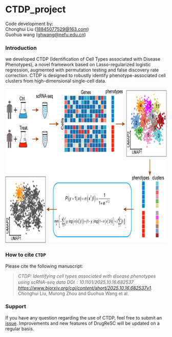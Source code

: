 # CTDP_project
 Code development by: <br>Chonghui Liu (18845077529@163.com) <br>Guohua wang (ghwang@nefu.edu.cn)
 
 ### Introduction ###
we developed CTDP (Identification of Cell Types associated with Disease Phenotypes), a novel framework based on Lasso-regularized logistic regression, augmented with permutation testing and false discovery rate correction. CTDP is designed to robustly identify phenotype-associated cell clusters from high-dimensional single-cell data.

<p align="center">
<img src=workflow.jpg height="483" width="807">
</p>

### How to cite `CTDP` ###
Please cite the following manuscript:
> *CTDP: Identifying cell types associated with disease phenotypes using scRNA-seq data DOI：10.1101/2025.10.16.682537  https://www.biorxiv.org/cgi/content/short/2025.10.16.682537v1*. 
Chonghui Liu, Murong Zhou and Guohua Wang et al.<br />

### Support ##
If you have any question regarding the use of CTDP, feel free to submit an [issue](https://github.com/Chonghui-Liu/CTDP_project/issues).
Improvements and new features of DrugReSC will be updated on a regular basis.

